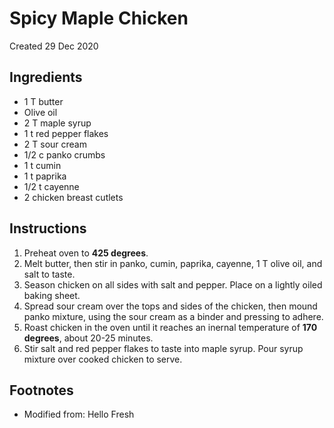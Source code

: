 # Spicy Maple Chicken
Created 29 Dec 2020

## Ingredients

- 1 T butter
- Olive oil
- 2 T maple syrup
- 1 t red pepper flakes
- 2 T sour cream
- 1/2 c panko crumbs
- 1 t cumin
- 1 t paprika
- 1/2 t cayenne
- 2 chicken breast cutlets

## Instructions

1. Preheat oven to **425 degrees**.
2. Melt butter, then stir in panko, cumin, paprika, cayenne, 1 T olive oil, and salt to taste.
3. Season chicken on all sides with salt and pepper. Place on a lightly oiled baking sheet.
4. Spread sour cream over the tops and sides of the chicken, then mound panko mixture, using the sour cream as a binder and pressing to adhere.
5. Roast chicken in the oven until it reaches an inernal temperature of **170 degrees**, about 20-25 minutes.
6. Stir salt and red pepper flakes to taste into maple syrup. Pour syrup mixture over cooked chicken to serve.

## Footnotes

- Modified from: Hello Fresh
